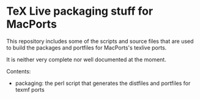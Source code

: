 # TeX Live packaging stuff for MacPorts

This repository includes some of the scripts and source files that are used
to build the packages and portfiles for MacPorts's texlive ports.

It is neither very complete nor well documented at the moment.

Contents:
 - packaging: the perl script that generates the distfiles and portfiles
   for texmf ports

